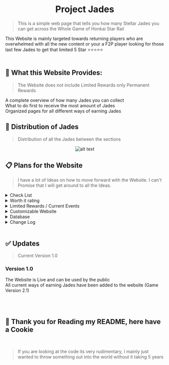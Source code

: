 <h1 align="center">Project Jades</h1>

> This is a simple web page that tells you how many Stellar Jades you can get across the Whole Game of Honkai Star Rail

This Website is mainly targeted towards returning players who are overwhelmed with all the new content
or your a F2P player looking for those last few Jades to get that limited 5 Star ⭐⭐⭐⭐⭐
<br>
<br>

## 🎲 What this Website Provides:

> The Website does not include Limited Rewards only Permanent Rewards

<summary>A complete overview of how many Jades you can collect</summary>
<summary>What to do first to receive the most amount of Jades</summary>
<summary>Organized pages for all different ways of earning Jades</summary>

## 🥧 Distribution of Jades

> Distribution of all the Jades between the sections

<div align="center">
  
  ![alt text](https://cdn.discordapp.com/attachments/1190992002091864065/1230895608290742352/chart_3.png?ex=6634fbdd&is=662286dd&hm=3ef4b28d53612e1b1af5c7e25c9c6a89b56b5250ea00672f1abe97956b63da5f&)
  
</div>

## 📋 Plans for the Website

> I have a lot of Ideas on how to move forward with the Website. I can't Promise that I will get around to all the Ideas.

<details>
<summary>Check List</summary>
<p>

> for users to check what they haven't done

</p>
</details>

<details>
<summary>Worth it rating</summary>
<p>

> Attached to each section showing how worth your time it is to complete from "Not Worth It" to "Do This First"

</p>
</details>

<details>
<summary>Limited Rewards / Current Events</summary>
<p>

> Adding Limited Rewards and Current Events that are going on

</p>
</details>

<details>
<summary>Customizable Website</summary>
<p>

> Allowing Users to change the Aesthetic of the Website like Wallpapers and color slides

</p>
</details>

<details>
<summary>Database</summary>
<p>

> using a database instead of pure tables to save the data

</p>

</details>

<details>
<summary>Change Log</summary>
<p>

> All the Changes that have been done to the Website like Updates and bugs

</p>
</details>
<br>

## ✅ Updates

> Current Version 1.0

<h3>Version 1.0</h3>
<summary>The Website is Live and can be used by the public</summary>
<summary>All current ways of earning Jades have been added to the website (Game Version 2.1)</summary>

<br><br>

## 🍪 Thank you for Reading my README, here have a Cookie

<br>

> If you are looking at the code its very rudimentary, I mainly just wanted to throw something out into the world without it taking 5 years
